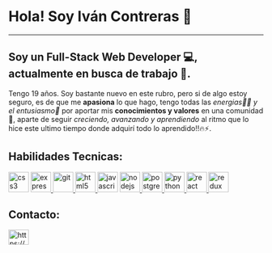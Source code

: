 # Hola! Soy Iván Contreras 👋
---
## Soy un Full-Stack Web Developer 💻, actualmente en busca de trabajo 🚀.
Tengo 19 años. Soy bastante nuevo en este rubro, pero si de algo estoy seguro, es de que me **apasiona** lo que hago,
tengo todas las *energias💪🏼 y el entusiasmo🏃* por aportar mis **conocimientos y valores** en una comunidad 👫, aparte de seguir 
*creciendo, avanzando y aprendiendo* al ritmo que lo hice este ultimo tiempo donde adquirí todo lo aprendido!!🔥⚡.

## Habilidades Tecnicas:

<p align="left"> 
<a href="https://www.w3schools.com/css/" target="_blank"> 
<img src="https://cdn.worldvectorlogo.com/logos/css3.svg" alt="css3" width="40" height="40"/></a> <a href="https://expressjs.com" target="_blank"> <img src="https://www.vectorlogo.zone/logos/expressjs/expressjs-icon.svg" alt="express" width="40" height="40"/> </a> <a href="https://git-scm.com/" target="_blank">
<img src="https://www.vectorlogo.zone/logos/git-scm/git-scm-icon.svg" alt="git" width="40" height="40"/> </a><a href="https://www.w3.org/html/" target="_blank"> <img src="https://www.vectorlogo.zone/logos/w3_html5/w3_html5-icon.svg" alt="html5" width="40" height="40"/> </a> 
</a> <a href="https://developer.mozilla.org/en-US/docs/Web/JavaScript" target="_blank">
<img src="https://upload.vectorlogo.zone/logos/javascript/images/239ec8a4-163e-4792-83b6-3f6d96911757.svg" alt="javascript" width="40" height="40"/></a> <a href="https://nodejs.org" target="_blank">
<img src="https://www.vectorlogo.zone/logos/nodejs/nodejs-icon.svg" alt="nodejs" width="40" height="40"/> </a> <a href="https://www.postgresql.org" target="_blank"> <img src="https://www.vectorlogo.zone/logos/postgresql/postgresql-icon.svg" alt="postgresql" width="40" height="40"/> </a><a href="https://www.python.org" target="_blank"> 
<img src="https://www.vectorlogo.zone/logos/python/python-icon.svg" alt="python" width="40" height="40"/> </a><a href="https://reactjs.org/" target="_blank">
<img src="https://www.vectorlogo.zone/logos/reactjs/reactjs-icon.svg" alt="react" width="40" height="40"/> </a><a href="https://redux.js.org" target="_blank">
<img src="https://github.com/reduxjs/redux/blob/master/logo/logo.svg" alt="redux" width="40" height="40"/> </a> 
</p>

## Contacto:
<p align="left">
<a href="https://www.linkedin.com/in/ivan-contreras-dev/" target="blank"><img align="center" src="https://cdn.jsdelivr.net/npm/simple-icons@3.0.1/icons/linkedin.svg" alt="https://www.linkedin.com/in/ivan-contreras-dev/" height="30" width="40" /></a>
</p>

<!--
**IvanContrerasDev/IvanContrerasDev** is a ✨ _special_ ✨ repository because its `README.md` (this file) appears on your GitHub profile.

Here are some ideas to get you started:

- 🔭 I’m currently working on ...
- 🌱 I’m currently learning ...
- 👯 I’m looking to collaborate on ...
- 🤔 I’m looking for help with ...
- 💬 Ask me about ...
- 📫 How to reach me: ...
- 😄 Pronouns: ...
- ⚡ Fun fact: ...
-->
